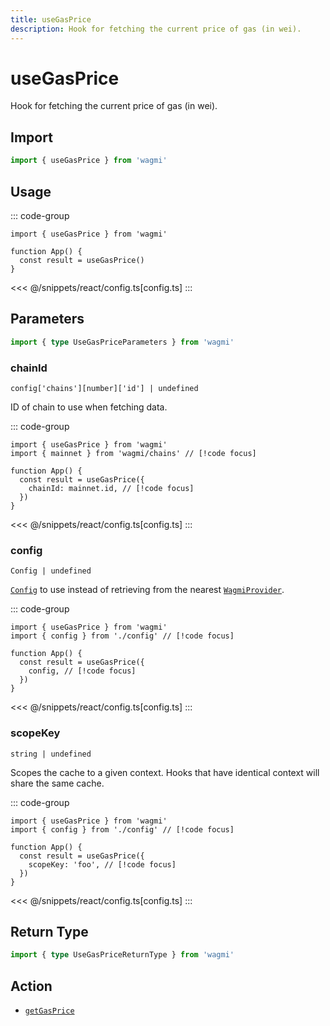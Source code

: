 ```yaml
---
title: useGasPrice
description: Hook for fetching the current price of gas (in wei).
---
```


<script setup>
const packageName = 'wagmi'
const actionName = 'getGasPrice'
const typeName = 'GetGasPrice'
const TData = 'bigint'
const TError = 'GetGasPriceErrorType'
</script>

# useGasPrice

Hook for fetching the current price of gas (in wei).

## Import

```ts
import { useGasPrice } from 'wagmi'
```

## Usage

::: code-group
```tsx [index.tsx]
import { useGasPrice } from 'wagmi'

function App() {
  const result = useGasPrice()
}
```
<<< @/snippets/react/config.ts[config.ts]
:::

## Parameters

```ts
import { type UseGasPriceParameters } from 'wagmi'
```

### chainId

`config['chains'][number]['id'] | undefined`

ID of chain to use when fetching data.

::: code-group
```tsx [index.tsx]
import { useGasPrice } from 'wagmi'
import { mainnet } from 'wagmi/chains' // [!code focus]

function App() {
  const result = useGasPrice({
    chainId: mainnet.id, // [!code focus]
  })
}
```
<<< @/snippets/react/config.ts[config.ts]
:::

### config

`Config | undefined`

[`Config`](/react/api/createConfig#config) to use instead of retrieving from the nearest [`WagmiProvider`](/react/api/WagmiProvider).

::: code-group
```tsx [index.tsx]
import { useGasPrice } from 'wagmi'
import { config } from './config' // [!code focus]

function App() {
  const result = useGasPrice({
    config, // [!code focus]
  })
}
```
<<< @/snippets/react/config.ts[config.ts]
:::

### scopeKey

`string | undefined`

Scopes the cache to a given context. Hooks that have identical context will share the same cache.

::: code-group
```tsx [index.tsx]
import { useGasPrice } from 'wagmi'
import { config } from './config' // [!code focus]

function App() {
  const result = useGasPrice({
    scopeKey: 'foo', // [!code focus]
  })
}
```
<<< @/snippets/react/config.ts[config.ts]
:::

<!--@include: @shared/query-options.md-->

## Return Type

```ts
import { type UseGasPriceReturnType } from 'wagmi'
```

<!--@include: @shared/query-result.md-->

<!--@include: @shared/query-imports.md-->

## Action

- [`getGasPrice`](/core/api/actions/getGasPrice)
